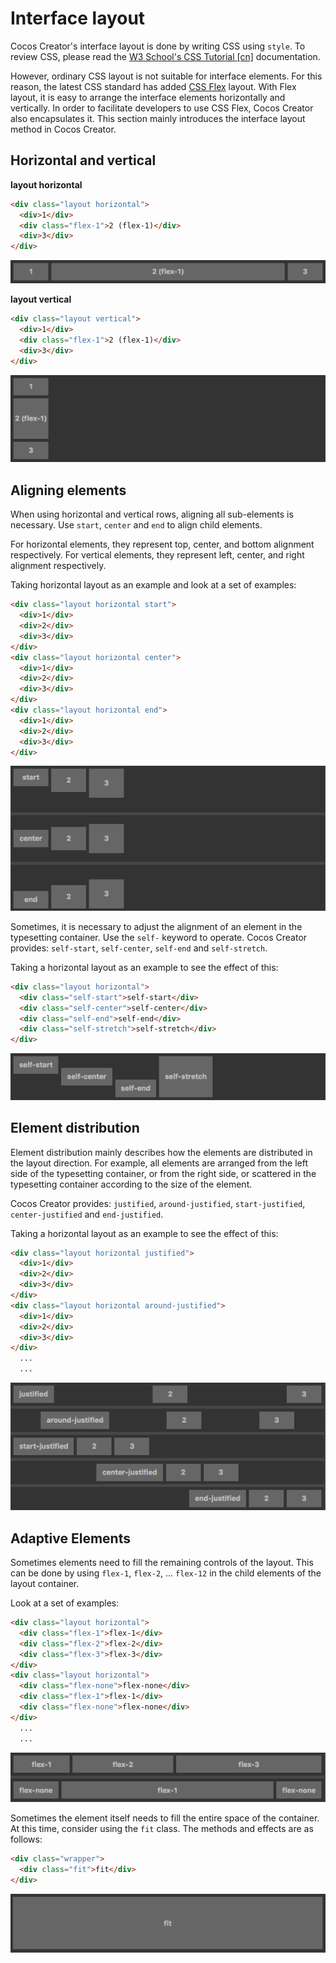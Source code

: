 # Interface layout

Cocos Creator's interface layout is done by writing CSS using `style`. To review CSS, please read the [W3 School's CSS Tutorial [cn]](https://www.w3school.com.cn/css/index.asp) documentation.

However, ordinary CSS layout is not suitable for interface elements. For this reason, the latest CSS standard has added [CSS Flex](https://css-tricks.com/snippets/css/a-guide-to-flexbox/) layout. With Flex layout, it is easy to arrange the interface elements horizontally and vertically. In order to facilitate developers to use CSS Flex, Cocos Creator also encapsulates it. This section mainly introduces the interface layout method in Cocos Creator.

## Horizontal and vertical

**layout horizontal**

```html
<div class="layout horizontal">
  <div>1</div>
  <div class="flex-1">2 (flex-1)</div>
  <div>3</div>
</div>
```

![layout-horizontal](./assets/layout-horizontal.png)

**layout vertical**

```html
<div class="layout vertical">
  <div>1</div>
  <div class="flex-1">2 (flex-1)</div>
  <div>3</div>
</div>
```

![layout-vertical](./assets/layout-vertical.png)

## Aligning elements

When using horizontal and vertical rows, aligning all sub-elements is necessary. Use `start`, `center` and `end` to align child elements.

For horizontal elements, they represent top, center, and bottom alignment respectively. For vertical elements, they represent left, center, and right alignment respectively.

Taking horizontal layout as an example and look at a set of examples:

```html
<div class="layout horizontal start">
  <div>1</div>
  <div>2</div>
  <div>3</div>
</div>
<div class="layout horizontal center">
  <div>1</div>
  <div>2</div>
  <div>3</div>
</div>
<div class="layout horizontal end">
  <div>1</div>
  <div>2</div>
  <div>3</div>
</div>
```

![layout-align-items](./assets/layout-align-items.png)

Sometimes, it is necessary to adjust the alignment of an element in the typesetting container. Use the `self-` keyword to operate. Cocos Creator provides: `self-start`, `self-center`, `self-end` and `self-stretch`.

Taking a horizontal layout as an example to see the effect of this:

```html
<div class="layout horizontal">
  <div class="self-start">self-start</div>
  <div class="self-center">self-center</div>
  <div class="self-end">self-end</div>
  <div class="self-stretch">self-stretch</div>
</div>
```

![layout-self-align](./assets/layout-self-align.png)

## Element distribution

Element distribution mainly describes how the elements are distributed in the layout direction. For example, all elements are arranged from the left side of the typesetting container, or from the right side, or scattered in the typesetting container according to the size of the element.

Cocos Creator provides: `justified`, `around-justified`, `start-justified`, `center-justified` and `end-justified`.

Taking a horizontal layout as an example to see the effect of this:

```html
<div class="layout horizontal justified">
  <div>1</div>
  <div>2</div>
  <div>3</div>
</div>
<div class="layout horizontal around-justified">
  <div>1</div>
  <div>2</div>
  <div>3</div>
</div>
  ...
  ...
```

![layout-justified](./assets/layout-justified.png)

## Adaptive Elements

Sometimes elements need to fill the remaining controls of the layout. This can be done by using `flex-1`, `flex-2`, ... `flex-12` in the child elements of the layout container.

Look at a set of examples:

```html
<div class="layout horizontal">
  <div class="flex-1">flex-1</div>
  <div class="flex-2">flex-2</div>
  <div class="flex-3">flex-3</div>
</div>
<div class="layout horizontal">
  <div class="flex-none">flex-none</div>
  <div class="flex-1">flex-1</div>
  <div class="flex-none">flex-none</div>
</div>
  ...
  ...
```

![layout-flex](./assets/layout-flex.png)

Sometimes the element itself needs to fill the entire space of the container. At this time, consider using the `fit` class. The methods and effects are as follows:

```html
<div class="wrapper">
  <div class="fit">fit</div>
</div>
```

![layout-fit](./assets/layout-fit.png)
